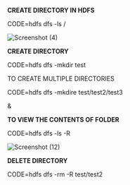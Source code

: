 **CREATE DIRECTORY IN HDFS**


CODE=hdfs dfs -ls /

![Screenshot (4)](https://user-images.githubusercontent.com/64422457/85548848-fbfa4f80-b63c-11ea-905d-94a24aadad52.png)


**CREATE DIRECTORY**

CODE=hdfs dfs -mkdir test

TO CREATE MULTIPLE DIRECTORIES

CODE=hdfs dfs -mkdire test/test2/test3

&

**TO VIEW THE CONTENTS OF FOLDER**

CODE=hdfs dfs -ls -R

![Screenshot (12)](https://user-images.githubusercontent.com/64422457/85549622-cc981280-b63d-11ea-8081-84145c2a5f06.png)

**DELETE DIRECTORY**

CODE=hdfs dfs -rm -R test/test2





